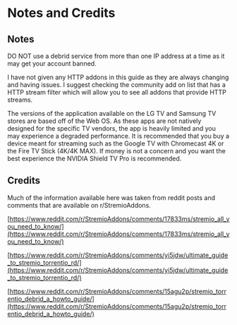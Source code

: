 # Notes and Credits

## Notes

DO NOT use a debrid service from more than one IP address at a time as it may get your account banned.

I have not given any HTTP addons in this guide as they are always changing and having issues. I suggest checking the community add on list that has a HTTP stream filter which will allow you to see all addons that provide HTTP streams. 

The versions of the application available on the LG TV and Samsung TV stores are based off of the Web OS. As these apps are not natively designed for the specific TV vendors, the app is heavily limited and you may experience a degraded performance. It is recommended that you buy a device meant for streaming such as the Google TV with Chromecast 4K or the Fire TV Stick (4K/4K MAX). If money is not a concern and you want the best experience the NVIDIA Shield TV Pro is recommended. 

## Credits

Much of the information available here was taken from reddit posts and comments that are available on r/StremioAddons. 

[https://www.reddit.com/r/StremioAddons/comments/17833ms/stremio_all_you_need_to_know/](https://www.reddit.com/r/StremioAddons/comments/17833ms/stremio_all_you_need_to_know/)

[https://www.reddit.com/r/StremioAddons/comments/yi5jdw/ultimate_guide_to_stremio_torrentio_rd/](https://www.reddit.com/r/StremioAddons/comments/yi5jdw/ultimate_guide_to_stremio_torrentio_rd/)

[https://www.reddit.com/r/StremioAddons/comments/15agu2p/stremio_torrentio_debrid_a_howto_guide/](https://www.reddit.com/r/StremioAddons/comments/15agu2p/stremio_torrentio_debrid_a_howto_guide/)